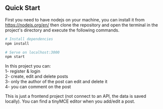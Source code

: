 ## Quick Start

First you need to have nodejs on your machine, you can install it from https://nodejs.org/en/ then clone the repository and open the terminal in the project's directory and execute the following commands.

```bash
# Install dependencies
npm install

# Serve on localhost:3000
npm start
```
In this project you can: <br />
1- register & login <br />
2- create, edit and delete posts <br />
3- only the author of the post can edit and delete it <br />
4- you can comment on the post <br />

This is just a frontend project (not connect to an API, the data is saved locally).
You can find a tinyMCE editor when you add/edit a post.
